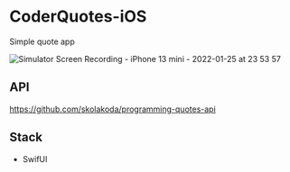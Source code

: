 # CoderQuotes-iOS
Simple quote app

![Simulator Screen Recording - iPhone 13 mini - 2022-01-25 at 23 53 57](https://user-images.githubusercontent.com/10010249/151011593-16563bed-87de-4c50-9dfa-98e9c054405a.gif)


## API
https://github.com/skolakoda/programming-quotes-api 

## Stack
- SwifUI
